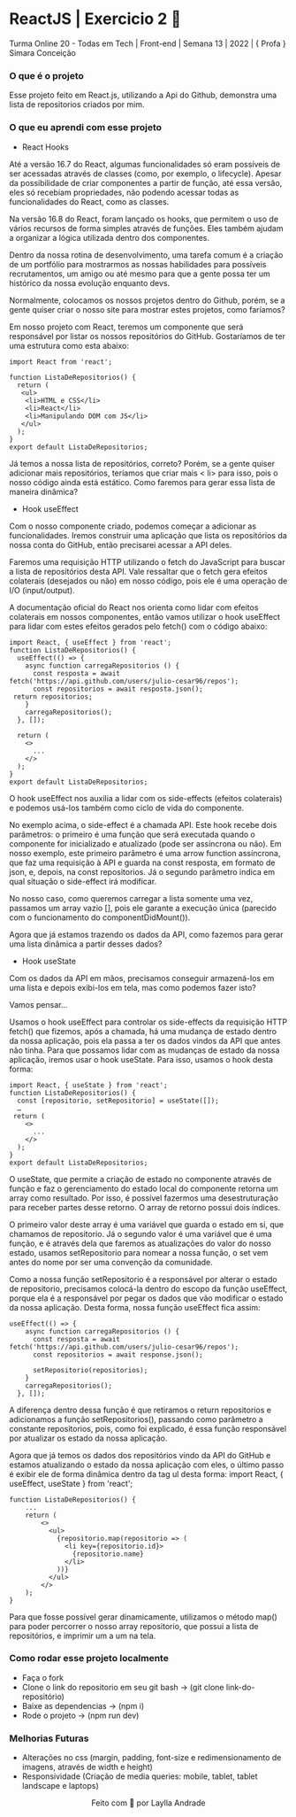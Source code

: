 #  ReactJS | Exercicio 2 🚀 

Turma Online 20 - Todas em Tech  | Front-end | Semana 13 | 2022 | { Profa } Simara Conceição

### O que é o projeto
Esse projeto feito em React.js, utilizando a Api do Github, demonstra uma lista de repositorios criados por mim.

### O que eu aprendi com esse projeto
* React Hooks

Até a versão 16.7 do React, algumas funcionalidades só eram possíveis de ser acessadas através de classes (como, por exemplo, o lifecycle). Apesar da possibilidade de criar componentes a partir de função, até essa versão, eles só recebiam propriedades, não podendo acessar todas as funcionalidades do React, como as classes.

Na versão 16.8 do React, foram lançado os hooks, que permitem o uso de vários recursos de forma simples através de funções. Eles também ajudam a organizar a lógica utilizada dentro dos componentes.

Dentro da nossa rotina de desenvolvimento, uma tarefa comum é a criação de um portfólio para mostrarmos as nossas habilidades para possíveis recrutamentos, um amigo ou até mesmo para que a gente possa ter um histórico da nossa evolução enquanto devs.

Normalmente, colocamos os nossos projetos dentro do Github, porém, se a gente quiser criar o nosso site para mostrar estes projetos, como faríamos?

Em nosso projeto com React, teremos um componente que será responsável por listar os nossos repositórios do GitHub. Gostaríamos de ter uma estrutura como esta abaixo:

```
import React from 'react';

function ListaDeRepositorios() {
  return (
   <ul>
    <li>HTML e CSS</li>
    <li>React</li>
    <li>Manipulando DOM com JS</li>
   </ul>
  );
}
export default ListaDeRepositorios;
```
Já temos a nossa lista de repositórios, correto? Porém, se a gente quiser adicionar mais repositórios, teríamos que criar mais < li> para isso, pois o nosso código ainda está estático. Como faremos para gerar essa lista de maneira dinâmica?

* Hook useEffect

Com o nosso componente criado, podemos começar a adicionar as funcionalidades. Iremos construir uma aplicação que lista os repositórios da nossa conta do GitHub, então precisarei acessar a API deles.

Faremos uma requisição HTTP utilizando o fetch do JavaScript para buscar a lista de repositórios desta API. Vale ressaltar que o fetch gera efeitos colaterais (desejados ou não) em nosso código, pois ele é uma operação de I/O (input/output).

A documentação oficial do React nos orienta como lidar com efeitos colaterais em nossos componentes, então vamos utilizar o hook useEffect para lidar com estes efeitos gerados pelo fetch() com o código abaixo:
```
import React, { useEffect } from 'react';
function ListaDeRepositorios() {
  useEffect(() => {
    async function carregaRepositorios () {
      const resposta = await fetch('https://api.github.com/users/julio-cesar96/repos');
      const repositorios = await resposta.json();
 return repositorios;
    }
    carregaRepositorios();
  }, []);

  return (
    <>
      ...
    </>
  );
}
export default ListaDeRepositorios;
```
O hook useEffect nos auxilia a lidar com os side-effects (efeitos colaterais) e podemos usá-los também como ciclo de vida do componente.

No exemplo acima, o side-effect é a chamada API. Este hook recebe dois parâmetros: o primeiro é uma função que será executada quando o componente for inicializado e atualizado (pode ser assíncrona ou não). Em nosso exemplo, este primeiro parâmetro é uma arrow function assíncrona, que faz uma requisição à API e guarda na const resposta, em formato de json, e, depois, na const repositorios. Já o segundo parâmetro indica em qual situação o side-effect irá modificar.

No nosso caso, como queremos carregar a lista somente uma vez, passamos um array vazio [], pois ele garante a execução única (parecido com o funcionamento do componentDidMount()).

Agora que já estamos trazendo os dados da API, como fazemos para gerar uma lista dinâmica a partir desses dados?

* Hook useState

Com os dados da API em mãos, precisamos conseguir armazená-los em uma lista e depois exibi-los em tela, mas como podemos fazer isto?

Vamos pensar…

Usamos o hook useEffect para controlar os side-effects da requisição HTTP fetch() que fizemos, após a chamada, há uma mudança de estado dentro da nossa aplicação, pois ela passa a ter os dados vindos da API que antes não tinha. Para que possamos lidar com as mudanças de estado da nossa aplicação, iremos usar o hook useState. Para isso, usamos o hook desta forma:
```
import React, { useState } from 'react';
function ListaDeRepositorios() {
  const [repositorio, setRepositorio] = useState([]);
  …
 return (
    <>
      ...
    </>
  );
}
export default ListaDeRepositorios;
```
O useState, que permite a criação de estado no componente através de função e faz o gerenciamento do estado local do componente retorna um array como resultado. Por isso, é possível fazermos uma desestruturação para receber partes desse retorno. O array de retorno possui dois índices.

O primeiro valor deste array é uma variável que guarda o estado em si, que chamamos de repositorio. Já o segundo valor é uma variável que é uma função, e é através dela que faremos as atualizações do valor do nosso estado, usamos setRepositorio para nomear a nossa função, o set vem antes do nome por ser uma convenção da comunidade.

Como a nossa função setRepositorio é a responsável por alterar o estado de repositorio, precisamos colocá-la dentro do escopo da função useEffect, porque ela é a responsável por pegar os dados que vão modificar o estado da nossa aplicação. Desta forma, nossa função useEffect fica assim:
```
useEffect(() => {
    async function carregaRepositorios () {
      const resposta = await fetch('https://api.github.com/users/julio-cesar96/repos');
      const repositorios = await response.json();

      setRepositorio(repositorios);
    }
    carregaRepositorios();
  }, []);
```
A diferença dentro dessa função é que retiramos o return repositorios e adicionamos a função setRepositorios(), passando como parâmetro a constante repositorios, pois, como foi explicado, é essa função responsável por atualizar os estado da nossa aplicação.

Agora que já temos os dados dos repositórios vindo da API do GitHub e estamos atualizando o estado da nossa aplicação com eles, o último passo é exibir ele de forma dinâmica dentro da tag ul desta forma:
import React, { useEffect, useState } from 'react';
```
function ListaDeRepositorios() {
    ...
    return (
        <>
          <ul>
            {repositorio.map(repositorio => (
              <li key={repositorio.id}>
                {repositorio.name}
              </li>
            ))}
          </ul>
        </>
    );
}
```
Para que fosse possível gerar dinamicamente, utilizamos o método map() para poder percorrer o nosso array repositorio, que possui a lista de repositórios, e imprimir um a um na tela.

### Como rodar esse projeto localmente

* Faça o fork
* Clone o link do repositorio em seu git bash -> (git clone link-do-repositório)
* Baixe as dependencias -> (npm i)
* Rode o projeto -> (npm run dev)

### Melhorias Futuras

* Alterações no css (margin, padding, font-size e redimensionamento de imagens, através de width e height)
* Responsividade (Criação de media queries: mobile, tablet, tablet landscape e laptops)

<p align="center">
Feito com 💜 por Laylla Andrade
</p>
